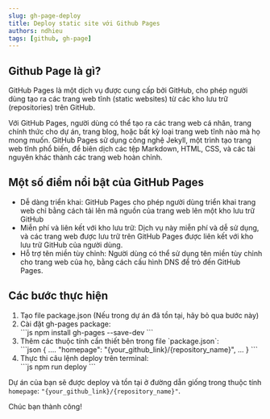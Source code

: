 ```yaml
---
slug: gh-page-deploy
title: Deploy static site với Github Pages
authors: ndhieu
tags: [github, gh-page]
---
```


## Github Page là gì?
GitHub Pages là một dịch vụ được cung cấp bởi GitHub, cho phép người dùng tạo ra các trang web tĩnh (static websites) từ các kho lưu trữ (repositories) trên GitHub.

Với GitHub Pages, người dùng có thể tạo ra các trang web cá nhân, trang chính thức cho dự án, trang blog, hoặc bất kỳ loại trang web tĩnh nào mà họ mong muốn. GitHub Pages sử dụng công nghệ Jekyll, một trình tạo trang web tĩnh phổ biến, để biên dịch các tệp Markdown, HTML, CSS, và các tài nguyên khác thành các trang web hoàn chỉnh.


## Một số điểm nổi bật của GitHub Pages
- Dễ dàng triển khai: GitHub Pages cho phép người dùng triển khai trang web chỉ bằng cách tải lên mã nguồn của trang web lên một kho lưu trữ GitHub
- Miễn phí và liên kết với kho lưu trữ: Dịch vụ này miễn phí và dễ sử dụng, và các trang web được lưu trữ trên GitHub Pages được liên kết với kho lưu trữ GitHub của người dùng.
- Hỗ trợ tên miền tùy chỉnh: Người dùng có thể sử dụng tên miền tùy chỉnh cho trang web của họ, bằng cách cấu hình DNS để trỏ đến GitHub Pages.


## Các bước thực hiện
<ol>
  <li>Tạo file package.json (Nếu trong dự án đã tồn tại, hãy bỏ qua bước này)</li>
  <li>Cài đặt gh-pages package:</li>
   ```js
   npm install gh-pages --save-dev
   ```
  <li>Thêm các thuộc tính cần thiết bên trong file `package.json`:</li>
  ```json
  {
    ....
    "homepage": "{your_github_link}/{repository_name}",
    ...
  }
  ```
  <li>Thực thi câu lệnh deploy trên terminal:</li>
  ```js
  npm run deploy
  ```
</ol>

Dự án của bạn sẽ được deploy và tồn tại ở đường dẫn giống trong thuộc tính `homepage`: `"{your_github_link}/{repository_name}"`.

Chúc bạn thành công!